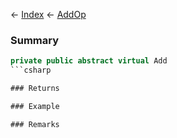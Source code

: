 ← [Index](Api-Index) ← [AddOp<T>](VRageMath.AddOp`1)

### Summary

```csharp
private public abstract virtual Add
```csharp

### Returns

### Example

### Remarks

